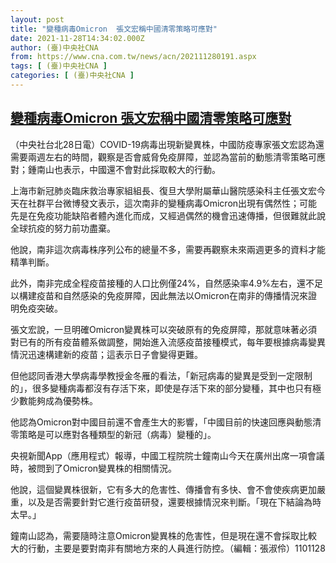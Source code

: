 ```yaml
---
layout: post
title: "變種病毒Omicron  張文宏稱中國清零策略可應對"
date: 2021-11-28T14:34:02.000Z
author: (臺)中央社CNA
from: https://www.cna.com.tw/news/acn/202111280191.aspx
tags: [ (臺)中央社CNA ]
categories: [ (臺)中央社CNA ]
---
```

<!--1638110042000-->
[變種病毒Omicron  張文宏稱中國清零策略可應對](https://www.cna.com.tw/news/acn/202111280191.aspx)
------

<div>
<div></div><div><p>（中央社台北28日電）COVID-19病毒出現新變異株，中國防疫專家張文宏認為還需要兩週左右的時間，觀察是否會威脅免疫屏障，並認為當前的動態清零策略可應對；鍾南山也表示，中國還不會對此採取較大的行動。</p><p>上海市新冠肺炎臨床救治專家組組長、復旦大學附屬華山醫院感染科主任張文宏今天在社群平台微博發文表示，這次南非的變種病毒Omicron出現有偶然性；可能先是在免疫功能缺陷者體內進化而成，又經過偶然的機會迅速傳播，但很難就此說全球抗疫的努力前功盡棄。</p><p>他說，南非這次病毒株序列公布的總量不多，需要再觀察未來兩週更多的資料才能精準判斷。</p><p>此外，南非完成全程疫苗接種的人口比例僅24%，自然感染率4.9%左右，還不足以構建疫苗和自然感染的免疫屏障，因此無法以Omicron在南非的傳播情況來證明免疫突破。</p><p>張文宏說，一旦明確Omicron變異株可以突破原有的免疫屏障，那就意味著必須對已有的所有疫苗體系做調整，開始進入流感疫苗接種模式，每年要根據病毒變異情況迅速構建新的疫苗；這表示日子會變得更難。</p><p>但他認同香港大學病毒學教授金冬雁的看法，「新冠病毒的變異是受到一定限制的」，很多變種病毒都沒有存活下來，即使是存活下來的部分變種，其中也只有極少數能夠成為優勢株。</p><p>他認為Omicron對中國目前還不會產生大的影響，「中國目前的快速回應與動態清零策略是可以應對各種類型的新冠（病毒）變種的」。</p><p>央視新聞App（應用程式）報導，中國工程院院士鐘南山今天在廣州出席一項會議時，被問到了Omicron變異株的相關情況。</p><p>他說，這個變異株很新，它有多大的危害性、傳播會有多快、會不會使疾病更加嚴重，以及是否需要針對它進行疫苗研發，還要根據情況來判斷。「現在下結論為時太早。」</p><p>鐘南山認為，需要隨時注意Omicron變異株的危害性，但是現在還不會採取比較大的行動，主要是要對南非有關地方來的人員進行防控。（編輯：張淑伶）1101128</p></div>
</div>
